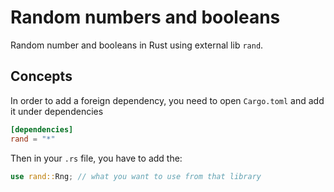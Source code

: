 # Random numbers and booleans
Random number and booleans in Rust using external lib `rand`.

## Concepts
In order to add a foreign dependency, you need to open `Cargo.toml` and add it under dependencies
```toml
[dependencies]
rand = "*"
```
Then in your `.rs` file, you have to add the:
```rust
use rand::Rng; // what you want to use from that library
```
